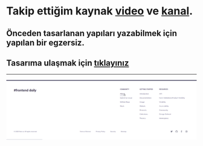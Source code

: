 # Takip ettiğim kaynak [video](https://www.youtube.com/watch?v=3OGmE-WUWKI&list=PLfAfrKyDRWrGze_1T1bUU0qA9RknVKI5J&index=12) ve [kanal](https://www.youtube.com/c/PROTOTURKCOM).

## Önceden tasarlanan yapıları yazabilmek için yapılan bir egzersiz.
## Tasarıma ulaşmak için [tıklayınız](https://www.uidesigndaily.com/posts/sketch-footer-website-day-1014) 
---
![Components](./images/frontend-examples-16.png)
